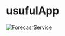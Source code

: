 # usufulApp

[![ForecasrService](https://github.com/Ledrunning/usefulApp/actions/workflows/dotnet.yml/badge.svg)](https://github.com/Ledrunning/usefulApp/actions/workflows/dotnet.yml)

